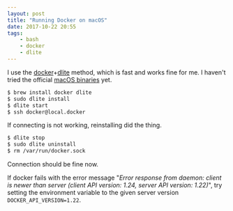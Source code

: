 ```yaml
---
layout: post
title: "Running Docker on macOS"
date: 2017-10-22 20:55
tags:
    - bash
    - docker
    - dlite
---
```


I use the [docker][docker]+[dlite][dlite] method, which is fast and works fine for me. I haven't tried the official [macOS binaries][docker-mac] yet.

```bash
$ brew install docker dlite
$ sudo dlite install
$ dlite start
$ ssh docker@local.docker
```

If connecting is not working, reinstalling did the thing.

```bash
$ dlite stop
$ sudo dlite uninstall
$ rm /var/run/docker.sock
```

Connection should be fine now.

If docker fails with the error message "_Error response from daemon: client is newer than server (client API version: 1.24, server API version: 1.22)_", try setting the environment variable to the given server version `DOCKER_API_VERSION=1.22`.

  [docker-mac]: https://www.docker.com/docker-mac
  [docker]: https://www.docker.com/
  [dlite]: https://github.com/nlf/dlite
